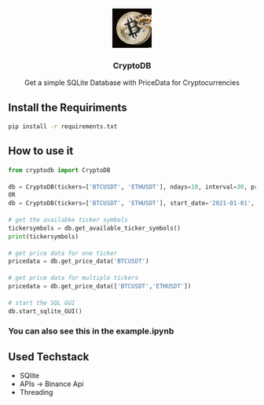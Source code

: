 <!-- PROJECT LOGO -->

<br />
<div align="center">
  <a href="https://github.com/maxruffo/CryptoDB">
    <img src="images/logo.png" alt="Logo" width="80" height="80">
  </a>
  <h3 align="center">CryptoDB</h3>
  <p align="center">
    Get a simple SQLite Database with PriceData for Cryptocurrencies
    <br />
  </p>
</div>

## Install the Requiriments

```sh
pip install -r requirements.txt
```

## How to use it

```py
from cryptodb import CryptoDB

db = CryptoDB(tickers=['BTCUSDT', 'ETHUSDT'], ndays=10, interval=30, progress=False, use_database=True, use_csv=False)
OR
db = CryptoDB(tickers=['BTCUSDT', 'ETHUSDT'], start_date='2021-01-01', end_date='2021-01-10', interval=30, progress=False, use_database=True, use_csv=False)

# get the availabke ticker symbols
tickersymbols = db.get_available_ticker_symbols()
print(tickersymbols)

# get price data for one ticker
pricedata = db.get_price_data('BTCUSDT')

# get price data for multiple tickers
pricedata = db.get_price_data(['BTCUSDT','ETHUSDT'])

# start the SQL GUI
db.start_sqlite_GUI()

```

### You can also see this in the example.ipynb

## Used Techstack
- SQlite
- APIs -> Binance Api
- Threading
